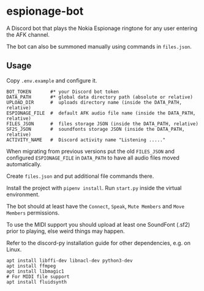 # espionage-bot

A Discord bot that plays the Nokia Espionage ringtone for any user entering the AFK channel.

The bot can also be summoned manually using commands in `files.json`.

## Usage

Copy `.env.example` and configure it.
```shell
BOT_TOKEN       #* your Discord bot token
DATA_PATH       #* global data directory path (absolute or relative)
UPLOAD_DIR      #  uploads directory name (inside the DATA_PATH, relative)
ESPIONAGE_FILE  #  default AFK audio file name (inside the DATA_PATH, relative)
FILES_JSON      #  files storage JSON (inside the DATA_PATH, relative)
SF2S_JSON       #  soundfonts storage JSON (inside the DATA_PATH, relative)
ACTIVITY_NAME   #  Discord activity name "Listening ....."
```

When migrating from previous versions put the old `FILES_JSON` and configured `ESPIONAGE_FILE`
in `DATA_PATH` to have all audio files moved automatically.

Create `files.json` and put additional file commands there.

Install the project with `pipenv install`. Run `start.py` inside the virtual environment.

The bot should at least have the `Connect`, `Speak`, `Mute Members` and `Move Members` permissions.

To use the MIDI support you should upload at least one SoundFont (.sf2) prior to playing, else weird things may happen.

Refer to the discord-py installation guide for other dependencies, e.g. on Linux.
```shell
apt install libffi-dev libnacl-dev python3-dev
apt install ffmpeg
apt install libmagic1
# For MIDI file support
apt install fluidsynth
```
